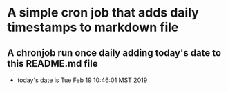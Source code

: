 A simple cron job that adds daily timestamps to markdown file
============================================================
## A chronjob run once daily adding today's date to this README.md file
* today's date is Tue Feb 19 10:46:01 MST 2019
